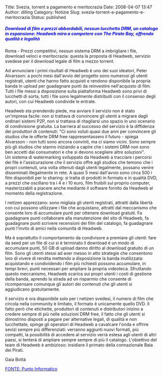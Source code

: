 Title: Svezia, torrent a pagamento e meritocrazia
Date: 2008-04-07 13:47
Author: dilling
Category: Notizie
Slug: svezia-torrent-a-pagamento-e-meritocrazia
Status: published

##### *<span style="color: #0000ff;">Download di film a prezzi abbordabili, nessun lucchetto DRM, un catalogo in espansione: Headweb mira a competere con The Pirate Bay, offrendo qualità e legalità</span>*

Roma - Prezzi competitivi, nessun sistema DRM a imbrigliare i file, download veloci e meritocrazia: questa la proposta di Headweb, servizio svedese per il download legale di film a mezzo torrent.

<!--more-->

Ad annunciare i primi risultati di Headweb è uno dei suoi ideatori, Peter Alvarsson: a pochi mesi dall'avvio del progetto sono numerosi gli utenti registrati, utenti che hanno fatto acquisti e rendono disponibile la propria banda in upload per guadagnare punti da reinvestire nell'acquisto di film. Tutti i file messi a disposizione sulla piattaforma Headweb sono privi di lucchetti di sorta, tutti i file sono legalmente distribuiti con il consenso degli autori, con cui Headweb condivide le entrate.

Headweb sta prendendo piede, ma avviare il servizio non è stato un'impresa facile: non si trattava di convincere gli utenti a migrare dagli ordinari sistemi P2P, non si trattava di ritagliarsi uno spazio in uno scenario di condivisione gratuita. La barriera al successo del servizio è la diffidenza dei produttori di contenuti: "Ci sono voluti quasi due anni per convincere gli studios che le offerte DRM free rappresentassero il futuro - spiega Alvarsson - non tutti sono ancora convinti, ma ci siamo vicini. Sono sempre più gli studios che stanno iniziando a capire che i sistemi DRM non sono ben accetti dai consumatori e che si devono scegliere altre soluzioni".  
Un sistema di watermarking sviluppato da Headweb a tracciare i percorsi dei file è l'assicurazione che il servizio offre agli studios che temono che i propri contenuti, una volta ottenuti dagli utenti legalmente, possano venire disseminati illegalmente in rete. A quasi 5 mesi dall'avvio sono circa 500 i film disponibili per lo sharing: si tratta di prodotti in formato e in qualità DVD, a prezzi che oscillano tra i 4 e i 10 euro, film fruibili sul proprio computer, masterizzabili a piacere anche mediante il software fornito da Headweb al momento della registrazione.

I netizen apprezzano: sono migliaia gli utenti registrati, attratti dalla libertà con cui possono utilizzare i file che acquistano, attratti dal meccanismo che consente loro di accumulare punti per ottenere download gratuiti. Fa guadagnare punti collaborare alla manutenzione del sito di Headweb, fa guadagnare punti scrivere recensioni dei film del catalogo, fa guadagnare punti l'invito di amici nella comunità di Headweb.

Ma è soprattutto il comportamento da condivisore a premiare gli utenti: fare da seed per un file di cui si è terminato il download è un modo di accumulare punti, 50 GB di upload danno diritto al download gratuito di un film. Sono gli utenti stessi ad aver messo in atto strategie che consentono loro di vivere di rendita mettendo a disposizione la banda inutilizzata: acquistando e condividendo i film più richiesti possono accumulare, in tempi brevi, punti necessari per ampliare la propria videoteca. Sfruttando questo meccanismo, Headweb scarica sui propri utenti i costi di gestione della banda, aprendo la strada ad un risparmio che consente di ricompensare comunque gli autori dei contenuti che gli utenti si aggiudicano gratuitamente.

Il servizio è ora disponibile solo per i netizen svedesi, il numero di film che circola nella community è limitato, il formato è unicamente quello DVD. Il fatto però che etichette, produttori di contenuti e distributori inizino a credere sempre di più nelle soluzioni DRM free, il fatto che gli utenti si dimostrino disposti a pagare per alternative legali, di qualità e non lucchettate, spinge gli operatori di Headweb a cavalcare l'onda e offrire sevizi sempre più differenziati: verranno aggiunti nuovi formati, più compatti, la possibilità di accedere al servizio verrà estesa agli utenti di altri paesi, si tenterà di ampliare sempre sempre di più il catalogo. L'obiettivo del team di Headweb è ambizioso: insidiare il primato della connazionale Baia dei Pirati.

Gaia Bottà

[<span style="color: #0000ff;">FONTE: Punto Informatico</span>](http://punto-informatico.it/2247066/PI/News/Svezia--torrent-a-pagamento-e-meritocrazia/p.aspx)
